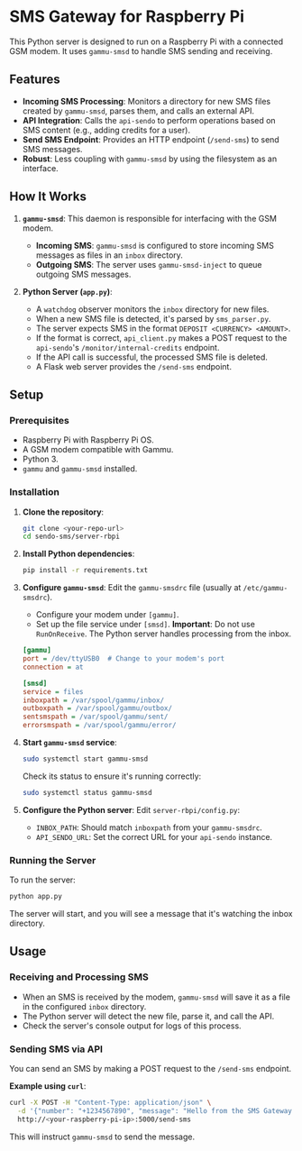 # SMS Gateway for Raspberry Pi

This Python server is designed to run on a Raspberry Pi with a connected GSM modem. It uses `gammu-smsd` to handle SMS sending and receiving.

## Features

-   **Incoming SMS Processing**: Monitors a directory for new SMS files created by `gammu-smsd`, parses them, and calls an external API.
-   **API Integration**: Calls the `api-sendo` to perform operations based on SMS content (e.g., adding credits for a user).
-   **Send SMS Endpoint**: Provides an HTTP endpoint (`/send-sms`) to send SMS messages.
-   **Robust**: Less coupling with `gammu-smsd` by using the filesystem as an interface.

## How It Works

1.  **`gammu-smsd`**: This daemon is responsible for interfacing with the GSM modem.
    -   **Incoming SMS**: `gammu-smsd` is configured to store incoming SMS messages as files in an `inbox` directory.
    -   **Outgoing SMS**: The server uses `gammu-smsd-inject` to queue outgoing SMS messages.

2.  **Python Server (`app.py`)**:
    -   A `watchdog` observer monitors the `inbox` directory for new files.
    -   When a new SMS file is detected, it's parsed by `sms_parser.py`.
    -   The server expects SMS in the format `DEPOSIT <CURRENCY> <AMOUNT>`.
    -   If the format is correct, `api_client.py` makes a POST request to the `api-sendo`'s `/monitor/internal-credits` endpoint.
    -   If the API call is successful, the processed SMS file is deleted.
    -   A Flask web server provides the `/send-sms` endpoint.

## Setup

### Prerequisites

-   Raspberry Pi with Raspberry Pi OS.
-   A GSM modem compatible with Gammu.
-   Python 3.
-   `gammu` and `gammu-smsd` installed.

### Installation

1.  **Clone the repository**:
    ```bash
    git clone <your-repo-url>
    cd sendo-sms/server-rbpi
    ```

2.  **Install Python dependencies**:
    ```bash
    pip install -r requirements.txt
    ```

3.  **Configure `gammu-smsd`**:
    Edit the `gammu-smsdrc` file (usually at `/etc/gammu-smsdrc`).
    -   Configure your modem under `[gammu]`.
    -   Set up the file service under `[smsd]`. **Important**: Do not use `RunOnReceive`. The Python server handles processing from the inbox.

    ```ini
    [gammu]
    port = /dev/ttyUSB0  # Change to your modem's port
    connection = at

    [smsd]
    service = files
    inboxpath = /var/spool/gammu/inbox/
    outboxpath = /var/spool/gammu/outbox/
    sentsmspath = /var/spool/gammu/sent/
    errorsmspath = /var/spool/gammu/error/
    ```

4.  **Start `gammu-smsd` service**:
    ```bash
    sudo systemctl start gammu-smsd
    ```
    Check its status to ensure it's running correctly:
    ```bash
    sudo systemctl status gammu-smsd
    ```

5.  **Configure the Python server**:
    Edit `server-rbpi/config.py`:
    -   `INBOX_PATH`: Should match `inboxpath` from your `gammu-smsdrc`.
    -   `API_SENDO_URL`: Set the correct URL for your `api-sendo` instance.

### Running the Server

To run the server:
```bash
python app.py
```
The server will start, and you will see a message that it's watching the inbox directory.

## Usage

### Receiving and Processing SMS

-   When an SMS is received by the modem, `gammu-smsd` will save it as a file in the configured `inbox` directory.
-   The Python server will detect the new file, parse it, and call the API.
-   Check the server's console output for logs of this process.

### Sending SMS via API

You can send an SMS by making a POST request to the `/send-sms` endpoint.

**Example using `curl`**:
```bash
curl -X POST -H "Content-Type: application/json" \
  -d '{"number": "+1234567890", "message": "Hello from the SMS Gateway!"}' \
  http://<your-raspberry-pi-ip>:5000/send-sms
```

This will instruct `gammu-smsd` to send the message.
